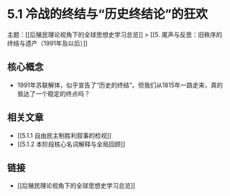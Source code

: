 # 5.1 冷战的终结与“历史终结论”的狂欢

主题：[[后殖民理论视角下的全球思想史学习总览]] > [[5. 尾声与反思：旧秩序的终结与遗产（1991年及以后）]]

## 核心概念

- 1991年苏联解体，似乎宣告了“历史的终结”。但我们从1815年一路走来，真的抵达了一个稳定的终点吗？

## 相关文章

- [[5.1.1 自由民主制胜利叙事的检视]]
- [[5.1.2 本阶段核心名词解释与全局回顾]]

## 链接

- [[后殖民理论视角下的全球思想史学习总览]]
